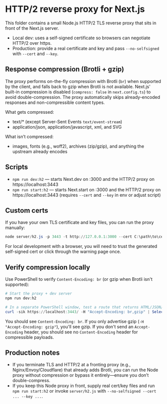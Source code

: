 # HTTP/2 reverse proxy for Next.js

This folder contains a small Node.js HTTP/2 TLS reverse proxy that sits in front of the Next.js server.

- Local dev: uses a self-signed certificate so browsers can negotiate HTTP/2 over https.
- Production: provide a real certificate and key and pass `--no-selfsigned` with `--cert` and `--key`.

## Response compression (Brotli + gzip)

The proxy performs on-the-fly compression with Brotli (`br`) when supported by the client, and falls back to gzip when Brotli is not available. Next.js' built-in compression is disabled (`compress: false` in `next.config.ts`) to avoid double-compression. The proxy automatically skips already-encoded responses and non-compressible content types.

What gets compressed:

- text/\* (except Server-Sent Events `text/event-stream`)
- application/json, application/javascript, xml, and SVG

What isn’t compressed:

- images, fonts (e.g., woff2), archives (zip/gzip), and anything the upstream already encodes

## Scripts

- `npm run dev:h2` — starts Next.dev on :3000 and the HTTP/2 proxy on https://localhost:3443
- `npm run start:h2` — starts Next.start on :3000 and the HTTP/2 proxy on https://localhost:3443 (requires `--cert` and `--key` in env or adjust script)

## Custom certs

If you have your own TLS certificate and key files, you can run the proxy manually:

```powershell
node server/h2.js -p 3443 -t http://127.0.0.1:3000 --cert C:\path\to\cert.pem --key C:\path\to\key.pem
```

For local development with a browser, you will need to trust the generated self-signed cert or click through the warning page once.

## Verify compression locally

Use PowerShell to verify `Content-Encoding: br` (or gzip when Brotli isn't supported):

```powershell
# Start the proxy + dev server
npm run dev:h2

# In a separate PowerShell window, test a route that returns HTML/JSON/JS/CSS
curl -sik https://localhost:3443/ -H "Accept-Encoding: br,gzip" | Select-String "Content-Encoding"
```

You should see `Content-Encoding: br`. If you only advertise gzip (`-H "Accept-Encoding: gzip"`), you'll see gzip. If you don't send an `Accept-Encoding` header, you should see no `Content-Encoding` header for compressible payloads.

## Production notes

- If you terminate TLS and HTTP/2 at a fronting proxy (e.g., Nginx/Envoy/Cloudflare) that already adds Brotli, you can run the Node proxy without compression or bypass it entirely—ensure you don’t double-compress.
- If you keep this Node proxy in front, supply real cert/key files and run `npm run start:h2` or invoke `server/h2.js` with `--no-selfsigned --cert ... --key ...`.
